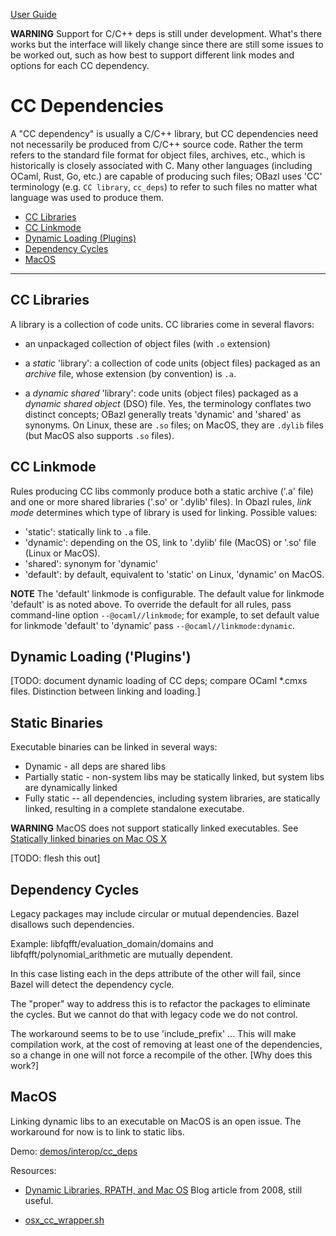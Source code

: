 [User Guide](index.md)

**WARNING** Support for C/C++ deps is still under development. What's
  there works but the interface will likely change since there are
  still some issues to be worked out, such as how best to support
  different link modes and options for each CC dependency.

# CC Dependencies

A "CC dependency" is usually a C/C++ library, but CC dependencies need
not necessarily be produced from C/C++ source code. Rather the term refers
to the standard file format for object files, archives, etc., which is
historically is closely associated with C. Many other languages
(including OCaml, Rust, Go, etc.) are capable of producing such files;
OBazl uses 'CC' terminology (e.g. `CC library`, `cc_deps`) to refer to
such files no matter what language was used to produce them.

* [CC Libraries](#cclibs)
* [CC Linkmode](#linkmode)
* [Dynamic Loading (Plugins)](#plugins)
* [Dependency Cycles](#cycles)
* [MacOS](#macos)

----

## <a name="cclibs">CC Libraries</a>

A library is a collection of code units. CC libraries come in
several flavors:

* an unpackaged collection of object files (with `.o` extension)

* a _static_ 'library': a collection of code units (object files)
  packaged as an _archive_ file, whose extension (by convention) is
  `.a`.

* a _dynamic shared_ 'library': code units (object files) packaged as
  a _dynamic shared object_ (DSO) file. Yes, the terminology conflates
  two distinct concepts; OBazl generally treats 'dynamic' and 'shared'
  as synonyms. On Linux, these are `.so` files; on MacOS, they are
  `.dylib` files (but MacOS also supports `.so` files).

## <a name="linkmode">CC Linkmode</a>

Rules producing CC libs commonly produce both a static archive ('.a'
file) and one or more shared libraries ('.so' or '.dylib' files). In
Obazl rules, _link mode_ determines which type of library is used for
linking. Possible values:

* 'static': statically link to `.a` file.
* 'dynamic': depending on the OS, link to '.dylib' file (MacOS) or '.so' file (Linux or MacOS).
* 'shared': synonym for 'dynamic'
* 'default': by default, equivalent to 'static' on Linux, 'dynamic' on MacOS.

**NOTE** The 'default' linkmode is configurable. The default value
  for linkmode 'default' is as noted above. To override the default
  for all rules, pass command-line option `--@ocaml//linkmode`; for
  example, to set default value for linkmode 'default' to 'dynamic'
  pass `--@ocaml//linkmode:dynamic`.

## <a name="plugins">Dynamic Loading ('Plugins')</a>

[TODO: document dynamic loading of CC deps; compare OCaml *.cmxs
files. Distinction between linking and loading.]

## Static Binaries

Executable binaries can be linked in several ways:

* Dynamic - all deps are shared libs
* Partially static - non-system libs may be statically linked, but system libs are dynamically linked
* Fully static -- all dependencies, including system libraries, are statically linked, resulting in a complete standalone executabe.

**WARNING** MacOS does not support statically linked executables. See [Statically linked binaries on Mac OS
  X](https://developer.apple.com/library/archive/qa/qa1118/_index.html)

[TODO: flesh this out]

## <a name="cycles">Dependency Cycles</a>

Legacy packages may include circular or mutual dependencies. Bazel
disallows such dependencies.

Example: libfqfft/evaluation_domain/domains and libfqfft/polynomial_arithmetic are mutually dependent.

In this case listing each in the deps attribute of the other will
fail, since Bazel will detect the dependency cycle.

The "proper" way to address this is to refactor the packages to
eliminate the cycles.  But we cannot do that with legacy code we do
not control.

The workaround seems to be to use 'include_prefix' ...  This will make
compilation work, at the cost of removing at least one of the
dependencies, so a change in one will not force a recompile of the
other.  [Why does this work?]

## <a name="macos">MacOS</a>

Linking dynamic libs to an executable on MacOS is an open issue. The
workaround for now is to link to static libs.

Demo: [demos/interop/cc_deps]()

Resources:

* [Dynamic Libraries, RPATH, and Mac OS](https://blogs.oracle.com/dipol/dynamic-libraries,-rpath,-and-mac-os) Blog article from 2008, still useful.

* [osx_cc_wrapper.sh](https://github.com/bazelbuild/bazel/blob/master/tools/cpp/osx_cc_wrapper.sh)

